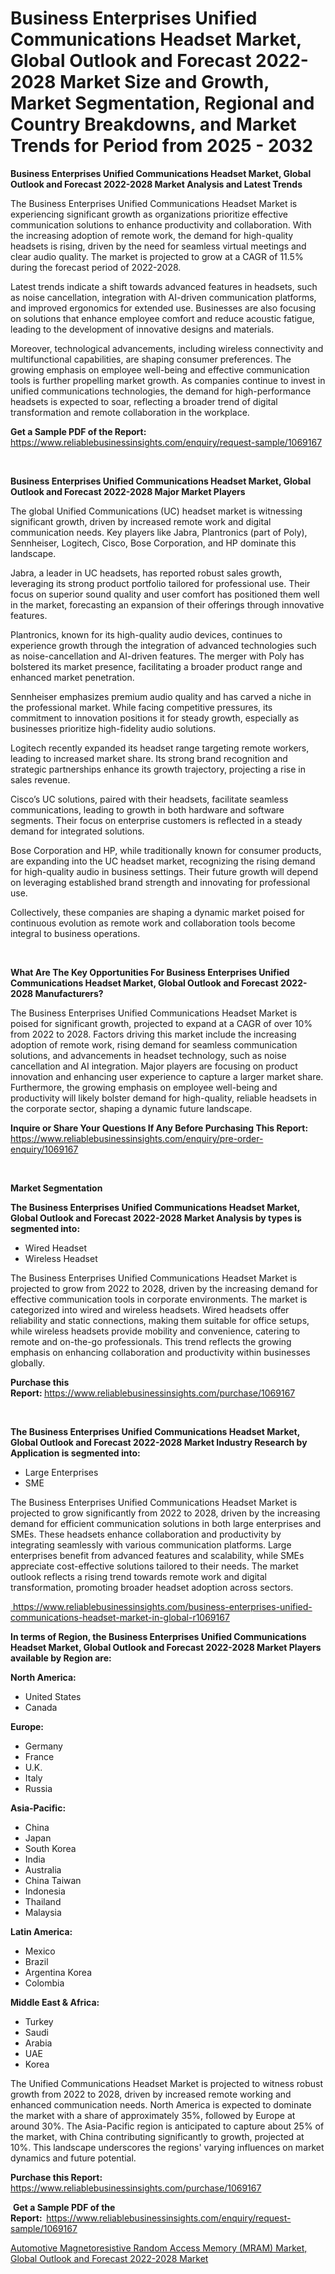 <p><h1>Business Enterprises Unified Communications Headset Market, Global Outlook and Forecast 2022-2028 Market Size and Growth, Market Segmentation, Regional and Country Breakdowns, and Market Trends for Period from 2025 -  2032</h1></p><p><strong>Business Enterprises Unified Communications Headset Market, Global Outlook and Forecast 2022-2028 Market Analysis and Latest Trends</strong></p>
<p><p>The Business Enterprises Unified Communications Headset Market is experiencing significant growth as organizations prioritize effective communication solutions to enhance productivity and collaboration. With the increasing adoption of remote work, the demand for high-quality headsets is rising, driven by the need for seamless virtual meetings and clear audio quality. The market is projected to grow at a CAGR of 11.5% during the forecast period of 2022-2028.</p><p>Latest trends indicate a shift towards advanced features in headsets, such as noise cancellation, integration with AI-driven communication platforms, and improved ergonomics for extended use. Businesses are also focusing on solutions that enhance employee comfort and reduce acoustic fatigue, leading to the development of innovative designs and materials.</p><p>Moreover, technological advancements, including wireless connectivity and multifunctional capabilities, are shaping consumer preferences. The growing emphasis on employee well-being and effective communication tools is further propelling market growth. As companies continue to invest in unified communications technologies, the demand for high-performance headsets is expected to soar, reflecting a broader trend of digital transformation and remote collaboration in the workplace.</p></p>
<p><strong>Get a Sample PDF of the Report:&nbsp;</strong> <a href="https://www.reliablebusinessinsights.com/enquiry/request-sample/1069167?utm_campaign=3573&utm_medium=2&utm_source=Github&utm_content=ia&utm_term=21032025&utm_id=business-enterprises-unified-communications-headset-market-global-outlook-and-forecast-2022-2028">https://www.reliablebusinessinsights.com/enquiry/request-sample/1069167</a></p>
<p>&nbsp;</p>
<p><strong>Business Enterprises Unified Communications Headset Market, Global Outlook and Forecast 2022-2028 Major Market Players</strong></p>
<p><p>The global Unified Communications (UC) headset market is witnessing significant growth, driven by increased remote work and digital communication needs. Key players like Jabra, Plantronics (part of Poly), Sennheiser, Logitech, Cisco, Bose Corporation, and HP dominate this landscape.</p><p>Jabra, a leader in UC headsets, has reported robust sales growth, leveraging its strong product portfolio tailored for professional use. Their focus on superior sound quality and user comfort has positioned them well in the market, forecasting an expansion of their offerings through innovative features.</p><p>Plantronics, known for its high-quality audio devices, continues to experience growth through the integration of advanced technologies such as noise-cancellation and AI-driven features. The merger with Poly has bolstered its market presence, facilitating a broader product range and enhanced market penetration.</p><p>Sennheiser emphasizes premium audio quality and has carved a niche in the professional market. While facing competitive pressures, its commitment to innovation positions it for steady growth, especially as businesses prioritize high-fidelity audio solutions.</p><p>Logitech recently expanded its headset range targeting remote workers, leading to increased market share. Its strong brand recognition and strategic partnerships enhance its growth trajectory, projecting a rise in sales revenue.</p><p>Cisco’s UC solutions, paired with their headsets, facilitate seamless communications, leading to growth in both hardware and software segments. Their focus on enterprise customers is reflected in a steady demand for integrated solutions.</p><p>Bose Corporation and HP, while traditionally known for consumer products, are expanding into the UC headset market, recognizing the rising demand for high-quality audio in business settings. Their future growth will depend on leveraging established brand strength and innovating for professional use.</p><p>Collectively, these companies are shaping a dynamic market poised for continuous evolution as remote work and collaboration tools become integral to business operations.</p></p>
<p>&nbsp;</p>
<p><strong>What Are The Key Opportunities For Business Enterprises Unified Communications Headset Market, Global Outlook and Forecast 2022-2028 Manufacturers?</strong></p>
<p><p>The Business Enterprises Unified Communications Headset Market is poised for significant growth, projected to expand at a CAGR of over 10% from 2022 to 2028. Factors driving this market include the increasing adoption of remote work, rising demand for seamless communication solutions, and advancements in headset technology, such as noise cancellation and AI integration. Major players are focusing on product innovation and enhancing user experience to capture a larger market share. Furthermore, the growing emphasis on employee well-being and productivity will likely bolster demand for high-quality, reliable headsets in the corporate sector, shaping a dynamic future landscape.</p></p>
<p><strong>Inquire or Share Your Questions If Any Before Purchasing This Report:</strong> <a href="https://www.reliablebusinessinsights.com/enquiry/pre-order-enquiry/1069167?utm_campaign=3573&utm_medium=2&utm_source=Github&utm_content=ia&utm_term=21032025&utm_id=business-enterprises-unified-communications-headset-market-global-outlook-and-forecast-2022-2028">https://www.reliablebusinessinsights.com/enquiry/pre-order-enquiry/1069167</a></p>
<p>&nbsp;</p>
<p><strong>Market Segmentation</strong></p>
<p><strong>The Business Enterprises Unified Communications Headset Market, Global Outlook and Forecast 2022-2028 Market Analysis by types is segmented into:</strong></p>
<p><ul><li>Wired Headset</li><li>Wireless Headset</li></ul></p>
<p><p>The Business Enterprises Unified Communications Headset Market is projected to grow from 2022 to 2028, driven by the increasing demand for effective communication tools in corporate environments. The market is categorized into wired and wireless headsets. Wired headsets offer reliability and static connections, making them suitable for office setups, while wireless headsets provide mobility and convenience, catering to remote and on-the-go professionals. This trend reflects the growing emphasis on enhancing collaboration and productivity within businesses globally.</p></p>
<p><strong>Purchase this Report:&nbsp;</strong><a href="https://www.reliablebusinessinsights.com/purchase/1069167?utm_campaign=3573&utm_medium=2&utm_source=Github&utm_content=ia&utm_term=21032025&utm_id=business-enterprises-unified-communications-headset-market-global-outlook-and-forecast-2022-2028">https://www.reliablebusinessinsights.com/purchase/1069167</a></p>
<p>&nbsp;</p>
<p><strong>The Business Enterprises Unified Communications Headset Market, Global Outlook and Forecast 2022-2028 Market Industry Research by Application is segmented into:</strong></p>
<p><ul><li>Large Enterprises</li><li>SME</li></ul></p>
<p><p>The Business Enterprises Unified Communications Headset Market is projected to grow significantly from 2022 to 2028, driven by the increasing demand for efficient communication solutions in both large enterprises and SMEs. These headsets enhance collaboration and productivity by integrating seamlessly with various communication platforms. Large enterprises benefit from advanced features and scalability, while SMEs appreciate cost-effective solutions tailored to their needs. The market outlook reflects a rising trend towards remote work and digital transformation, promoting broader headset adoption across sectors.</p></p>
<p><a href="https://www.reliablebusinessinsights.com/business-enterprises-unified-communications-headset-market-in-global-r1069167?utm_campaign=3573&utm_medium=2&utm_source=Github&utm_content=ia&utm_term=21032025&utm_id=business-enterprises-unified-communications-headset-market-global-outlook-and-forecast-2022-2028">&nbsp;https://www.reliablebusinessinsights.com/business-enterprises-unified-communications-headset-market-in-global-r1069167</a></p>
<p><strong>In terms of Region, the Business Enterprises Unified Communications Headset Market, Global Outlook and Forecast 2022-2028 Market Players available by Region are:</strong></p>
<p>
    <p> <strong> North America: </strong>
        <ul>
            <li>United States</li>
            <li>Canada</li>
        </ul>
        </p> 
    <p> <strong> Europe: </strong>
        <ul>
            <li>Germany</li>
            <li>France</li>
            <li>U.K.</li>
            <li>Italy</li>
            <li>Russia</li>
        </ul>
        </p> 
    <p> <strong> Asia-Pacific: </strong>
        <ul>
            <li>China</li>
            <li>Japan</li>
            <li>South Korea</li>
            <li>India</li>
            <li>Australia</li>
            <li>China Taiwan</li>
            <li>Indonesia</li>
            <li>Thailand</li>
            <li>Malaysia</li>
        </ul>
        </p> 
    <p> <strong> Latin America: </strong>
        <ul>
            <li>Mexico</li>
            <li>Brazil</li>
            <li>Argentina Korea</li>
            <li>Colombia</li>
        </ul>
        </p> 
    <p> <strong> Middle East & Africa: </strong>
        <ul>
            <li>Turkey</li>
            <li>Saudi</li>
            <li>Arabia</li>
            <li>UAE</li>
            <li>Korea</li>
        </ul>
    </p>
    </p>
<p><p>The Unified Communications Headset Market is projected to witness robust growth from 2022 to 2028, driven by increased remote working and enhanced communication needs. North America is expected to dominate the market with a share of approximately 35%, followed by Europe at around 30%. The Asia-Pacific region is anticipated to capture about 25% of the market, with China contributing significantly to growth, projected at 10%. This landscape underscores the regions' varying influences on market dynamics and future potential.</p></p>
<p><strong>Purchase this Report: </strong><a href="https://www.reliablebusinessinsights.com/purchase/1069167?utm_campaign=3573&utm_medium=2&utm_source=Github&utm_content=ia&utm_term=21032025&utm_id=business-enterprises-unified-communications-headset-market-global-outlook-and-forecast-2022-2028">https://www.reliablebusinessinsights.com/purchase/1069167</a></p>
<p>&nbsp;<strong>Get a Sample PDF of the Report:&nbsp;&nbsp;</strong><a href="https://www.reliablebusinessinsights.com/enquiry/request-sample/1069167?utm_campaign=3573&utm_medium=2&utm_source=Github&utm_content=ia&utm_term=21032025&utm_id=business-enterprises-unified-communications-headset-market-global-outlook-and-forecast-2022-2028">https://www.reliablebusinessinsights.com/enquiry/request-sample/1069167</a></p>
<p><strong></strong></p>
<p><p><a href="https://github.com/welidaeisya/Market-Research-Report-List-1/blob/main/automotive-magnetoresistive-random-access-memory-mram-market-global-outlook-and-forecast-2022-2028-market.md?utm_campaign=3573&utm_medium=2&utm_source=Github&utm_content=ia&utm_term=21032025&utm_id=business-enterprises-unified-communications-headset-market-global-outlook-and-forecast-2022-2028">Automotive Magnetoresistive Random Access Memory (MRAM) Market, Global Outlook and Forecast 2022-2028 Market</a></p></p>